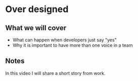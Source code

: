 # Over designed

## What we will cover

- What can happen when developers just say "yes"
- Why it is important to have more than one voice in a team

## Notes

In this video I will share a short story from work.
